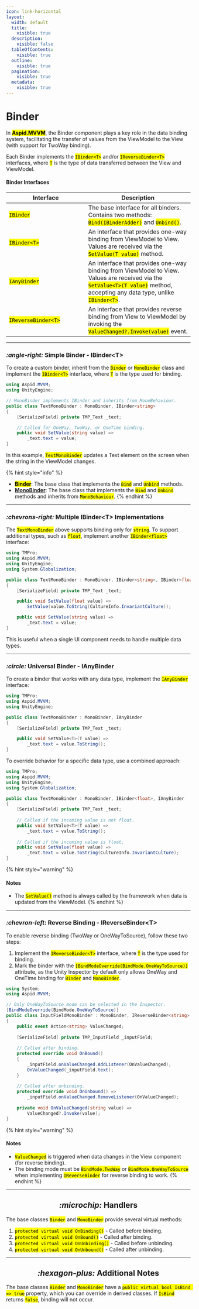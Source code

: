 ```yaml
---
icon: link-horizontal
layout:
  width: default
  title:
    visible: true
  description:
    visible: false
  tableOfContents:
    visible: true
  outline:
    visible: true
  pagination:
    visible: true
  metadata:
    visible: true
---
```


# Binder

In <mark style="color:$primary;">**Aspid.MVVM**</mark>, the Binder component plays a key role in the data binding system, facilitating the transfer of values from the ViewModel to the View (with support for TwoWay binding).

Each Binder implements the <mark style="color:$warning;">`IBinder<T>`</mark> and/or <mark style="color:$warning;">`IReverseBinder<T>`</mark> interfaces, where <mark style="color:$warning;">`T`</mark> is the type of data transferred between the View and ViewModel.

#### Binder Interfaces

<table><thead><tr><th width="200.56640625">Interface</th><th>Description</th></tr></thead><tbody><tr><td><mark style="color:$warning;"><code>IBinder</code></mark></td><td>The base interface for all binders. Contains two methods: <mark style="color:$warning;"><code>Bind(IBinderAdder)</code></mark> and <mark style="color:$warning;"><code>Unbind()</code></mark>.</td></tr><tr><td><mark style="color:$warning;"><code>IBinder&#x3C;T></code></mark></td><td>An interface that provides one-way binding from ViewModel to View. Values are received via the <mark style="color:$warning;"><code>SetValue(T value)</code></mark> method.</td></tr><tr><td><mark style="color:$warning;"><code>IAnyBinder</code></mark></td><td>An interface that provides one-way binding from ViewModel to View. Values are received via the <mark style="color:$warning;"><code>SetValue&#x3C;T>(T value)</code></mark> method, accepting any data type, unlike <mark style="color:$warning;"><code>IBinder&#x3C;T></code></mark>.</td></tr><tr><td><mark style="color:$warning;"><code>IReverseBinder&#x3C;T></code></mark></td><td>An interface that provides reverse binding from View to ViewModel by invoking the <mark style="color:$warning;"><code>ValueChanged?.Invoke(value)</code></mark> event.</td></tr></tbody></table>

***

### <i class="fa-angle-right">:angle-right:</i> Simple Binder **- IBinder\<T>**

To create a custom binder, inherit from the <mark style="color:$warning;">`Binder`</mark> or <mark style="color:$warning;">`MonoBinder`</mark> class and implement the <mark style="color:$warning;">`IBinder<T>`</mark> interface, where <mark style="color:$warning;">`T`</mark> is the type used for binding.

```csharp
using Aspid.MVVM;
using UnityEngine;

// MonoBinder implements IBinder and inherits from MonoBehaviour.
public class TextMonoBinder : MonoBinder, IBinder<string>
{
    [SerializeField] private TMP_Text _text;

    // Called for OneWay, TwoWay, or OneTime binding.
    public void SetValue(string value) =>
        _text.text = value;
}
```

In this example, <mark style="color:$warning;">`TextMonoBinder`</mark> updates a Text element on the screen when the string in the ViewModel changes.

{% hint style="info" %}
* <mark style="color:$primary;">**Binder**</mark>: The base class that implements the <mark style="color:$warning;">`Bind`</mark> and <mark style="color:$warning;">`Unbind`</mark> methods.
* [**MonoBinder**](../unity/monobinder.md): The base class that implements the <mark style="color:$warning;">`Bind`</mark> and <mark style="color:$warning;">`Unbind`</mark> methods and inherits from <mark style="color:$warning;">`MonoBehaviour`</mark>.
{% endhint %}

***

### <i class="fa-chevrons-right">:chevrons-right:</i> Multiple IBinder\<T> Implementations

The <mark style="color:$warning;">`TextMonoBinder`</mark> above supports binding only for <mark style="color:$warning;">`string`</mark>. To support additional types, such as <mark style="color:$warning;">`float`</mark>, implement another <mark style="color:$warning;">`IBinder<float>`</mark> interface:

```csharp
using TMPro;
using Aspid.MVVM;
using UnityEngine;
using System.Globalization;

public class TextMonoBinder : MonoBinder, IBinder<string>, IBinder<float>
{
    [SerializeField] private TMP_Text _text;

    public void SetValue(float value) =>
        SetValue(value.ToString(CultureInfo.InvariantCulture));

    public void SetValue(string value) =>
        _text.text = value;
}
```

This is useful when a single UI component needs to handle multiple data types.

***

### <i class="fa-circle">:circle:</i> Universal **Binder - IAnyBinder**

To create a binder that works with any data type, implement the <mark style="color:$warning;">`IAnyBinder`</mark> interface:

```csharp
using TMPro;
using Aspid.MVVM;
using UnityEngine;

public class TextMonoBinder : MonoBinder, IAnyBinder
{
    [SerializeField] private TMP_Text _text;

    public void SetValue<T>(T value) =>
        _text.text = value.ToString();
}
```

To override behavior for a specific data type, use a combined approach:

```csharp
using TMPro;
using Aspid.MVVM;
using UnityEngine;
using System.Globalization;

public class TextMonoBinder : MonoBinder, IBinder<float>, IAnyBinder
{
    [SerializeField] private TMP_Text _text;
    
    // Called if the incoming value is not float.
    public void SetValue<T>(T value) =>
        _text.text = value.ToString();
        
    // Called if the incoming value is float.
    public void SetValue(float value) =>
        _text.text = value.ToString(CultureInfo.InvariantCulture);
}
```

{% hint style="warning" %}
#### Notes

* The <mark style="color:$warning;">`SetValue()`</mark> method is always called by the framework when data is updated from the ViewModel.
{% endhint %}

***

### <i class="fa-chevron-left">:chevron-left:</i> Reverse Binding - IReverseBinder\<T>

To enable reverse binding (TwoWay or OneWayToSource), follow these two steps:

1. Implement the <mark style="color:$warning;">`IReverseBinder<T>`</mark> interface, where <mark style="color:$warning;">`T`</mark> is the type used for binding.
2. Mark the binder with the <mark style="color:$warning;">`[BindModeOverride(BindMode.OneWayToSource)]`</mark>  attribute, as the Unity Inspector by default only allows OneWay and OneTime binding for <mark style="color:$warning;">`Binder`</mark> and <mark style="color:$warning;">`MonoBinder`</mark>.

```csharp
using System;
using Aspid.MVVM;

// Only OneWayToSource mode can be selected in the Inspector.
[BindModeOverride(BindMode.OneWayToSource)]
public class InputFieldMonoBinder : MonoBinder, IReverseBinder<string>
{
    public event Action<string> ValueChanged;
    
    [SerializeField] private TMP_InputField _inputField;
    
    // Called after binding.
    protected override void OnBound()
    {
        _inputField.onValueChanged.AddListener(OnValueChanged);
        OnValueChanged(_inputField.text);       
    }
        
    // Called after unbinding.
    protected override void OnUnbound() =>
        _inputField.onValueChanged.RemoveListener(OnValueChanged);
         
    private void OnValueChanged(string value) =>
        ValueChanged?.Invoke(value);
}
```

{% hint style="warning" %}
#### Notes

* <mark style="color:$warning;">`ValueChanged`</mark> is triggered when data changes in the View component (for reverse binding).
* The binding mode must be <mark style="color:$warning;">`BindMode.TwoWay`</mark> or <mark style="color:$warning;">`BindMode.OneWayToSource`</mark> when implementing <mark style="color:$warning;">`IReverseBinder`</mark> for reverse binding to work.
{% endhint %}

***

<h2 align="center"><i class="fa-microchip">:microchip:</i> Handlers</h2>

The base classes <mark style="color:$warning;">`Binder`</mark> and <mark style="color:$warning;">`MonoBinder`</mark> provide several virtual methods:

1. <mark style="color:$warning;">`protected virtual void OnBinding()`</mark> - Called before binding.
2. <mark style="color:$warning;">`protected virtual void OnBound()`</mark> - Called after binding.
3. <mark style="color:$warning;">`protected virtual void OnUnbinding()`</mark> - Called before unbinding.
4. <mark style="color:$warning;">`protected virtual void OnUnbound()`</mark> - Called after unbinding.

***

<h2 align="center"><i class="fa-hexagon-plus">:hexagon-plus:</i> Additional Notes</h2>

The base classes <mark style="color:$warning;">`Binder`</mark> and <mark style="color:$warning;">`MonoBinder`</mark> have a <mark style="color:$warning;">`public virtual bool IsBind => true`</mark> property, which you can override in derived classes. If <mark style="color:$warning;">`IsBind`</mark> returns <mark style="color:$warning;">`false`</mark>, binding will not occur.
